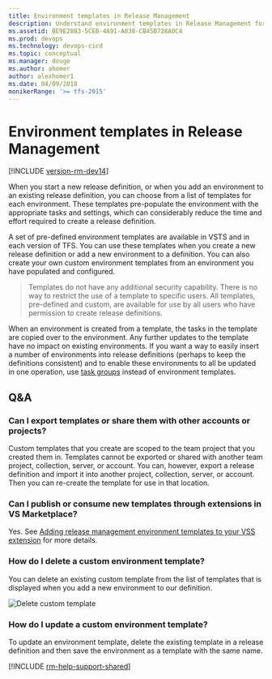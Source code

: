 ```yaml
---
title: Environment templates in Release Management
description: Understand environment templates in Release Management for Visual Studio Team Services (VSTS) and Team Foundation Server (TFS)
ms.assetid: BE9E2883-5CEB-4A91-A038-CB45B728A0C4
ms.prod: devops
ms.technology: devops-cicd
ms.topic: conceptual
ms.manager: douge
ms.author: ahomer
author: alexhomer1
ms.date: 04/09/2018
monikerRange: '>= tfs-2015'
---
```


# Environment templates in Release Management

[!INCLUDE [version-rm-dev14](../../../_shared/version-rm-dev14.md)]

When you start a new release definition, or when you add an environment to
an existing release definition, you can choose from a list of templates for
each environment. These templates pre-populate the environment with the
appropriate tasks and settings, which can considerably reduce the time and
effort required to create a release definition.

A set of pre-defined environment templates are available in
VSTS and in each version of TFS. You can use these templates
when you create a new release definition or add a new
environment to a definition. You can also create your own custom
environment templates from an environment you have populated and
configured.

>Templates do not have any additional security capability.
There is no way to restrict the use of a template to specific
users. All templates, pre-defined and custom, are available for
use by all users who have permission to create release definitions.

When an environment is created from a template, the tasks in the template are copied over to the environment.
Any further updates to the template have no impact on existing environments.
If you want a way to easily insert a number of environments into release definitions
(perhaps to keep the definitions consistent) and to enable these environments to all be updated
in one operation, use [task groups](../../library/task-groups.md) instead of environment templates.

## Q&A

### Can I export templates or share them with other accounts or projects?

Custom templates that you create are scoped to the team project that you created them in.
Templates cannot be exported or shared with another team project, collection, server, or account.
You can, however, export a release definition and import it into another project, collection, server, or account.
Then you can re-create the template for use in that location.

### Can I publish or consume new templates through extensions in VS Marketplace?

Yes. See [Adding release management environment templates to your VSS extension](https://blogs.msdn.microsoft.com/divman/2017/05/30/adding-release-management-environment-templates-to-your-vss-extension/) for more details.

### How do I delete a custom environment template?

You can delete an existing custom template from the list of templates that is displayed when you add a new environment to our definition. 

![Delete custom template](_img/delete-custom-template.png)

### How do I update a custom environment template?

To update an environment template, delete the existing template in a release definition and then save the environment as a template with the same name. 

[!INCLUDE [rm-help-support-shared](../../../_shared/rm-help-support-shared.md)]
